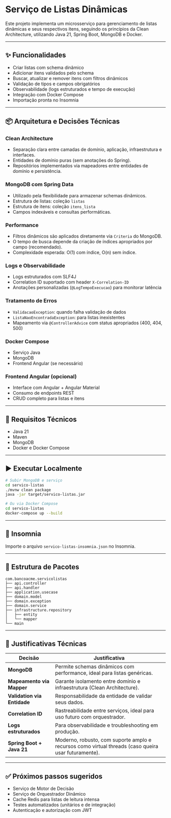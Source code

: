 # Serviço de Listas Dinâmicas

Este projeto implementa um microsserviço para gerenciamento de listas dinâmicas e seus respectivos itens, seguindo os princípios da Clean Architecture, utilizando Java 21, Spring Boot, MongoDB e Docker.

---

## ✨ Funcionalidades

- Criar listas com schema dinâmico
- Adicionar itens validados pelo schema
- Buscar, atualizar e remover itens com filtros dinâmicos
- Validação de tipos e campos obrigatórios
- Observabilidade (logs estruturados e tempo de execução)
- Integração com Docker Compose
- Importação pronta no Insomnia

---

## 📦 Arquitetura e Decisões Técnicas

### Clean Architecture
- Separação clara entre camadas de domínio, aplicação, infraestrutura e interfaces.
- Entidades de domínio puras (sem anotações do Spring).
- Repositórios implementados via mapeadores entre entidades de domínio e persistência.

### MongoDB com Spring Data
- Utilizado pela flexibilidade para armazenar schemas dinâmicos.
- Estrutura de listas: coleção `listas`
- Estrutura de itens: coleção `itens_lista`
- Campos indexáveis e consultas performáticas.

### Performance
- Filtros dinâmicos são aplicados diretamente via `Criteria` do MongoDB.
- O tempo de busca depende da criação de índices apropriados por campo (recomendado).
- Complexidade esperada: O(1) com índice, O(n) sem índice.

### Logs e Observabilidade
- Logs estruturados com SLF4J
- Correlation ID suportado com header `X-Correlation-ID`
- Anotações personalizadas (`@LogTempoExecucao`) para monitorar latência

### Tratamento de Erros
- `ValidacaoException`: quando falha validação de dados
- `ListaNaoEncontradaException`: para listas inexistentes
- Mapeamento via `@ControllerAdvice` com status apropriados (400, 404, 500)

### Docker Compose
- Serviço Java
- MongoDB
- Frontend Angular (se necessário)

### Frontend Angular (opcional)
- Interface com Angular + Angular Material
- Consumo de endpoints REST
- CRUD completo para listas e itens

---

## 📘 Requisitos Técnicos

- Java 21
- Maven
- MongoDB
- Docker e Docker Compose

---

## ▶️ Executar Localmente

```bash
# Subir MongoDB e serviço
cd servico-listas
./mvnw clean package
java -jar target/servico-listas.jar

# Ou via Docker Compose
cd servico-listas
docker-compose up --build
```

---

## 🧪 Insomnia
Importe o arquivo `servico-listas-insomnia.json` no Insomnia.

---

## 📁 Estrutura de Pacotes

```
com.bancoacme.servicolistas
├── api.controller
├── api.handler
├── application.usecase
├── domain.model
├── domain.exception
├── domain.service
├── infrastructure.repository
│   ├── entity
│   └── mapper
└── main
```

---

## 🧠 Justificativas Técnicas

| Decisão | Justificativa |
|--------|---------------|
| **MongoDB** | Permite schemas dinâmicos com performance, ideal para listas genéricas. |
| **Mapeamento via Mapper** | Garante isolamento entre domínio e infraestrutura (Clean Architecture). |
| **Validation via Entidade** | Responsabilidade da entidade de validar seus dados. |
| **Correlation ID** | Rastreabilidade entre serviços, ideal para uso futuro com orquestrador. |
| **Logs estruturados** | Para observabilidade e troubleshooting em produção. |
| **Spring Boot + Java 21** | Moderno, robusto, com suporte amplo e recursos como virtual threads (caso queira usar futuramente). |

---

## ✅ Próximos passos sugeridos

- Serviço de Motor de Decisão
- Serviço de Orquestrador Dinâmico
- Cache Redis para listas de leitura intensa
- Testes automatizados (unitários e de integração)
- Autenticação e autorização com JWT
